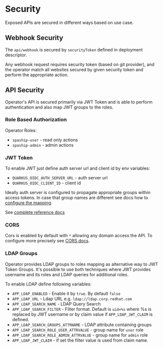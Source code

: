 # Security

Exposed APIs are secured in different ways based on use case.

## Webhook Security

The `api/webhook` is secured by `securityToken` defined in deployment descriptor.

Any webhook request requires security token (based on git provider), and the operator match all websites
secured by given security token and perform the appropriate action.

## API Security

Operator's API is secured primarily via JWT Token and is able to perform authentication and also
map JWT groups to the roles.

### Role Based Authorization

Operator Roles:

 * `spaship-user` - read only actions
 * `spaship-admin` - admin actions

### JWT Token

To enable JWT just define auth server url and client id by env variables:

* `QUARKUS_OIDC_AUTH_SERVER_URL` - auth server url
* `QUARKUS_OIDC_CLIENT_ID` - client id

Ideally auth server is configured to propagate appropriate groups within access tokens.
In case that group names are different 
see docs how to [configure the mapping](https://quarkus.io/guides/security-openid-connect#token-claims-and-securityidentity-roles).

See [complete reference docs](https://quarkus.io/guides/security-openid-connect#configuring-using-the-application-properties-file)

### CORS

Cors is enabled by default with `*` allowing any domain access the API.
To configure more precisely see [CORS docs](https://quarkus.io/guides/http-reference#cors-filter).

### LDAP Groups

Operator provides LDAP groups to roles mapping as alternative way to JWT Token Groups.
It's possible to use both techniques where JWT provides username and its roles and LDAP queries for additional roles.

To enable LDAP define following variables:

* `APP_LDAP_ENABLED` - Enable it by `true`. By default `false`
* `APP_LDAP_URL` - Ldap URL e.g. `ldap://ldap.corp.redhat.com`
* `APP_LDAP_SEARCH_NAME` - LDAP Query Search
* `APP_LDAP_SEARCH_FILTER` - Filter format. Default is `uid=%s` where %s is replaced by JWT username or by claim value if `APP_LDAP_JWT_CLAIM` is defined.
* `APP_LDAP_SEARCH_GROUPS_ATTRNAME` - LDAP attribute containing groups
* `APP_LDAP_SEARCH_ROLE_USER_ATTRVALUE` - group name for `user` role
* `APP_LDAP_SEARCH_ROLE_ADMIN_ATTRVALUE` - group  name for `admin` role
* `APP_LDAP_JWT_CLAIM` - if set the filter value is used from claim name.
